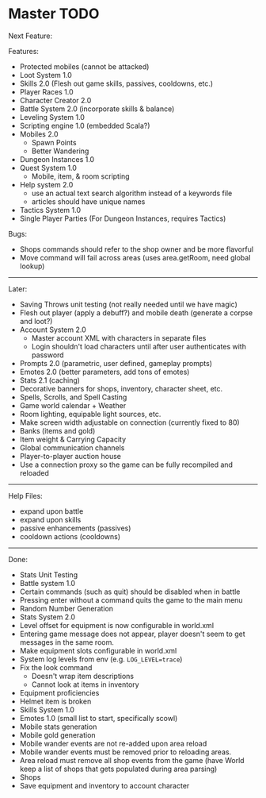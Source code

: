 # Master TODO

Next Feature:

Features:
- Protected mobiles (cannot be attacked)
- Loot System 1.0
- Skills 2.0 (Flesh out game skills, passives, cooldowns, etc.)
- Player Races 1.0
- Character Creator 2.0
- Battle System 2.0 (incorporate skills & balance)
- Leveling System 1.0
- Scripting engine 1.0 (embedded Scala?)
- Mobiles 2.0
  - Spawn Points
  - Better Wandering
- Dungeon Instances 1.0
- Quest System 1.0
  - Mobile, item, & room scripting
- Help system 2.0
  - use an actual text search algorithm instead of a keywords file
  - articles should have unique names
- Tactics System 1.0
- Single Player Parties (For Dungeon Instances, requires Tactics)

Bugs:
- Shops commands should refer to the shop owner and be more flavorful
- Move command will fail across areas (uses area.getRoom, need global lookup)

--------------------------------------------------------------------------------

Later:
- Saving Throws unit testing (not really needed until we have magic)
- Flesh out player (apply a debuff?) and mobile death (generate a corpse and loot?)
- Account System 2.0
  - Master account XML with characters in separate files
  - Login shouldn't load characters until after user authenticates with password
- Prompts 2.0 (parametric, user defined, gameplay prompts)
- Emotes 2.0 (better parameters, add tons of emotes)
- Stats 2.1 (caching)
- Decorative banners for shops, inventory, character sheet, etc.
- Spells, Scrolls, and Spell Casting
- Game world calendar + Weather
- Room lighting, equipable light sources, etc.
- Make screen width adjustable on connection (currently fixed to 80)
- Banks (items and gold)
- Item weight & Carrying Capacity
- Global communication channels
- Player-to-player auction house
- Use a connection proxy so the game can be fully recompiled and reloaded

--------------------------------------------------------------------------------

Help Files:
- expand upon battle
- expand upon skills
- passive enhancements (passives)
- cooldown actions (cooldowns)

--------------------------------------------------------------------------------

Done:
- Stats Unit Testing
- Battle system 1.0
- Certain commands (such as quit) should be disabled when in battle
- Pressing enter without a command quits the game to the main menu
- Random Number Generation
- Stats System 2.0
- Level offset for equipment is now configurable in world.xml
- Entering game message does not appear, player doesn't seem to get messages
  in the same room.
- Make equipment slots configurable in world.xml
- System log levels from env (e.g. `LOG_LEVEL=trace`)
- Fix the look command
  - Doesn't wrap item descriptions
  - Cannot look at items in inventory
- Equipment proficiencies
- Helmet item is broken
- Skills System 1.0
- Emotes 1.0 (small list to start, specifically scowl)
- Mobile stats generation
- Mobile gold generation
- Mobile wander events are not re-added upon area reload
- Mobile wander events must be removed prior to reloading areas.
- Area reload must remove all shop events from the game (have World keep a
  list of shops that gets populated during area parsing)
- Shops
- Save equipment and inventory to account character
